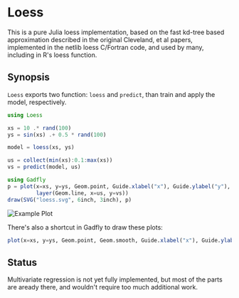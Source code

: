 
# Loess

This is a pure Julia loess implementation, based on the fast kd-tree based
approximation described in the original Cleveland, et al papers, implemented
in the netlib loess C/Fortran code, and used by many, including in R's loess
function.

## Synopsis

`Loess` exports two function: `loess` and `predict`, than train and apply the model, respectively.


```julia
using Loess

xs = 10 .* rand(100)
ys = sin(xs) .+ 0.5 * rand(100)

model = loess(xs, ys)

us = collect(min(xs):0.1:max(xs))
vs = predict(model, us)

using Gadfly
p = plot(x=xs, y=ys, Geom.point, Guide.xlabel("x"), Guide.ylabel("y"),
         layer(Geom.line, x=us, y=vs))
draw(SVG("loess.svg", 6inch, 3inch), p)
```

![Example Plot](http://dcjones.github.io/Loess.jl/loess.svg)

There's also a shortcut in Gadfly to draw these plots:

```julia
plot(x=xs, y=ys, Geom.point, Geom.smooth, Guide.xlabel("x"), Guide.ylabel("y"))
```


## Status

Multivariate regression is not yet fully implemented, but most of the parts
are aready there, and wouldn't require too much additional work.
